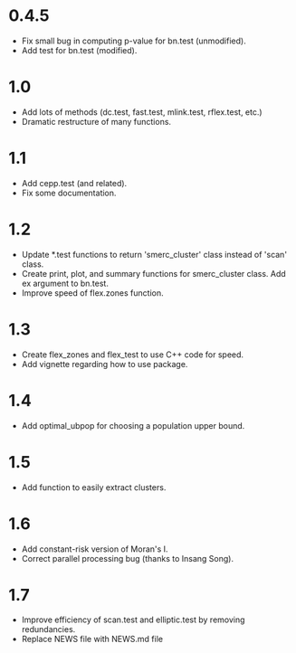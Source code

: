 # 0.4.5
- Fix small bug in computing p-value for bn.test (unmodified).
- Add test for bn.test (modified).
# 1.0
- Add lots of methods (dc.test, fast.test, mlink.test, rflex.test, etc.)
- Dramatic restructure of many functions.
# 1.1
- Add cepp.test (and related).
- Fix some documentation.
# 1.2
- Update *.test functions to return 'smerc_cluster' class instead of 'scan' class.
- Create print, plot, and summary functions for smerc_cluster class.
Add ex argument to bn.test.
- Improve speed of flex.zones function.
# 1.3
- Create flex_zones and flex_test to use C++ code for speed.
- Add vignette regarding how to use package.
# 1.4
- Add optimal_ubpop for choosing a population upper bound.
# 1.5
- Add function to easily extract clusters.
# 1.6
- Add constant-risk version of Moran's I.
- Correct parallel processing bug (thanks to Insang Song).
# 1.7
- Improve efficiency of scan.test and elliptic.test by removing redundancies.
- Replace NEWS file with NEWS.md file
